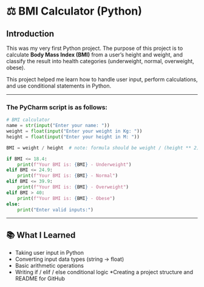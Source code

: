 
# ⚖️ BMI Calculator (Python)

## Introduction
This was my very first Python project. 
The purpose of this project is to calculate **Body Mass Index (BMI)** from a user’s height and weight, and classify the result into health categories (underweight, normal, overweight, obese).  

This project helped me learn how to handle user input, perform calculations, and use conditional statements in Python.

---

### The PyCharm script is as follows:
```python
# BMI calculator
name = str(input("Enter your name: "))
weight = float(input("Enter your weight in Kg: "))
height = float(input("Enter your height in M: "))

BMI = weight / height  # note: formula should be weight / (height ** 2)

if BMI <= 18.4:
    print(f"Your BMI is: {BMI} - Underweight")
elif BMI <= 24.9:
    print(f"Your BMI is: {BMI} - Normal")
elif BMI <= 39.9:
    print(f"Your BMI is: {BMI} - Overweight")
elif BMI > 40:
    print(f"Your BMI is: {BMI} - Obese")
else:
    print("Enter valid inputs:")
```
---
## 📚 What I Learned
* Taking user input in Python
* Converting input data types (string → float)
* Basic arithmetic operations
* Writing if / elif / else conditional logic
*Creating a project structure and README for GitHub



    


